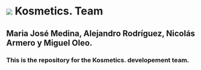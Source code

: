 # ![](https://raw.githubusercontent.com/miguelob/Kosmetics_team/master/KosmeticsJava/projectISW19/media/icons/Main_Logo.png) Kosmetics. Team
## Maria José Medina, Alejandro Rodríguez, Nicolás Armero y Miguel Oleo.
### This is the repository for the Kosmetics. developement team.



